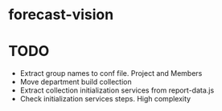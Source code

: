 # forecast-vision

# TODO
- Extract group names to conf file. Project and Members
- Move department build collection
- Extract collection initialization services from report-data.js
- Check initialization services steps. High complexity